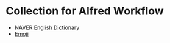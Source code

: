 # Collection for Alfred Workflow
 - [NAVER English Dictionary](./naver_endic/naver_endic.alfredworkflow)
 - [Emoji](https://github.com/jsumners/alfred-emoji)